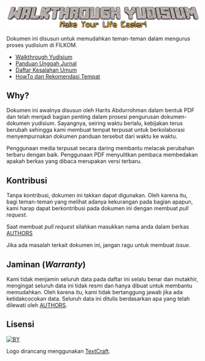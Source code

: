 ![cover](img/banner.png)


Dokumen ini disusun untuk memudahkan teman-teman dalam mengurus proses yudisium
di FILKOM.

- [Walkthrough Yudisium](walkthrough.md)
- [Panduan Unggah Jurnal](panduan-unggah-jurnal.md)
- [Daftar Kesalahan Umum](kesalahan-umum.md)
- [HowTo dan Rekomendasi Tempat](howto.md)

## Why?

Dokumen ini awalnya disusun oleh Harits Abdurrohman dalam bentuk PDF dan telah menjadi
bagian penting dalam prosesi pengurusan dokumen-dokumen yudisium. Sayangnya,
seiring waktu berlalu, kebijakan terus berubah sehingga kami membuat tempat
terpusat untuk berkolaborasi menyempurnakan dokumen panduan tersebut dari waktu
ke waktu.

Penggunaan media terpusat secara daring membantu melacak perubahan terbaru dengan
baik. Penggunaan PDF menyulitkan pembaca membedakan apakah berkas yang dibaca
merupakan versi terbaru.

## Kontribusi

Tanpa kontribusi, dokumen ini takkan dapat digunakan. Oleh karena itu, bagi
teman-teman yang melihat adanya kekurangan pada bagian apapun, kami harap dapat
berkontribusi pada dokumen ini dengan membuat _pull request_.

Saat membuat _pull request_ silahkan masukkan nama anda dalam berkas [AUTHORS](AUTHORS.md)

Jika ada masalah terkait dokumen ini, jangan ragu untuk membuat _issue_.

## Jaminan (_Warranty_)

Kami tidak menjamin seluruh data pada daftar ini selalu benar dan mutakhir,
mengingat seluruh data ini tidak resmi dan hanya dibuat untuk membantu
memudahkan. Oleh karena itu, kami tidak bertanggung jawab jika ada
ketidakcocokan data. Seluruh data ini ditulis berdasarkan apa yang telah
dilewati oleh [AUTHORS](AUTHORS.md).

## Lisensi

[![BY](https://mirrors.creativecommons.org/presskit/buttons/88x31/svg/by.svg)](http://creativecommons.org/licenses/by/4.0/)

Logo dirancang menggunakan [TextCraft](https://textcraft.net).
